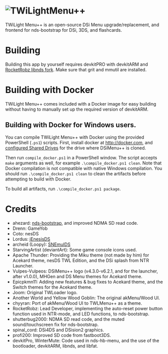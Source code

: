 # ![TWiLightMenu++](https://github.com/RocketRobz/TWiLightMenu/blob/master/logo.png)
TWiLight Menu++ is an open-source DSi Menu upgrade/replacement, and frontend for nds-bootstrap for DSi, 3DS, and flashcards.

# Building

Building this app by yourself requires devkitPRO with devkitARM and [RocketRobz libnds fork](https://github.com/RocketRobz/libnds). Make sure that grit and mmutil are installed.

# Building with Docker

TWiLight Menu++ comes included with a Docker image for easy building without having to manually set up the required version of devkitARM.

## Building with Docker for Windows users.

You can compile TWiLight Menu++ with Docker using the provided PowerShell (`.ps1`) scripts. First, install docker at http://docker.com, and [configured Shared Drives](https://blogs.msdn.microsoft.com/stevelasker/2016/06/14/configuring-docker-for-windows-volumes/) for the drive where DSiMenu++ is cloned. 

Then run `compile_docker.ps1` in a PowerShell window. The script accepts `make` arguments as well, for example `.\compile_docker.ps1 clean`. Note that Docker compilation is not compatible with native Windows compilation. You should run `.\compile_docker.ps1 clean` to clean the artifacts before attempting to build with Docker.

To build all artifacts, run `.\compile_docker.ps1 package`.

# Credits

- ahezard: [nds-bootstrap](https://github.com/ahezard/nds-bootstrap), and improved NDMA SD read code.
- Drenn: GameYob
- Coto: nesDS
- Lordus: [jEnesisDS](https://gamebrew.org/wiki/JEnesisDS)
- archeid (Loopy): [SNEmulDS](https://www.gamebrew.org/wiki/SNEmulDS)
- StarvingArtist (deviantArt): Some game console icons used.
- Apache Thunder: Providing the Miku theme (not made by him) for Acekard theme, nesDS TWL Edition, and the DSi splash from NTR Launcher.
- Vulpes-Vulpeos: DSiMenu++ logo (v4.3.0-v6.2.1, and for the launcher, after v1.0.0), MHGen and DS Menu themes for Acekard theme.
- Epicpkmn11: Adding new features & bug fixes to Acekard theme, and the Switch themes for the Acekard theme.
- Joom: Original TWLoader logo.
- Another World and Yellow Wood Goblin: The original akMenu/Wood UI.
- chyyran: Port of akMenu/Wood UI to TWLMenu++ as a theme.
- RocketRobz: Lead Developer, implementing the auto-reset power button function used in NTR-mode, and LED functions, to nds-bootstrap.
- shutterbug2000: NDMA SD read code, and the muted sound/touchscreen fix for nds-bootstrap.
- spinal_cord: DSi4DS and DSision2 graphics.
- profi200: Improved SD code from fastboot3DS.
- devkitPro, WinterMute: Code used in nds-hb-menu, and the use of the bootloader, devkitARM, libnds, and libfat.
